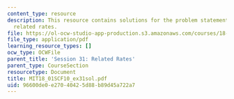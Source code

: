```yaml
---
content_type: resource
description: This resource contains solutions for the problem statements related to
  related rates.
file: https://ol-ocw-studio-app-production.s3.amazonaws.com/courses/18-01sc-single-variable-calculus-fall-2010/96600de0e27040425d88b89d45a722a7_MIT18_01SCF10_ex31sol.pdf
file_type: application/pdf
learning_resource_types: []
ocw_type: OCWFile
parent_title: 'Session 31: Related Rates'
parent_type: CourseSection
resourcetype: Document
title: MIT18_01SCF10_ex31sol.pdf
uid: 96600de0-e270-4042-5d88-b89d45a722a7
---
```

